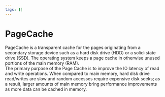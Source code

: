 ```yaml
---
tags: []
---
```

# PageCache   
   
PageCache is a transparent cache for the pages originating from a secondary storage device such as a hard disk drive (HDD) or a solid-state drive (SSD). The operating system keeps a page cache in otherwise unused portions of the main memory (RAM).   
The primary purpose of the Page Cache is to improve the IO latency of read and write operations. When compared to main memory, hard disk drive read/writes are slow and random accesses require expensive disk seeks; as a result, larger amounts of main memory bring performance improvements as more data can be cached in memory.